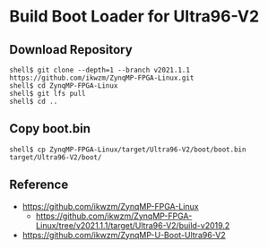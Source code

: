 Build Boot Loader for Ultra96-V2
====================================================================================

## Download Repository

```console
shell$ git clone --depth=1 --branch v2021.1.1 https://github.com/ikwzm/ZynqMP-FPGA-Linux.git
shell$ cd ZynqMP-FPGA-Linux
shell$ git lfs pull
shell$ cd ..
```

## Copy boot.bin

```console
shell$ cp ZynqMP-FPGA-Linux/target/Ultra96-V2/boot/boot.bin target/Ultra96-V2/boot/
```

## Reference

* https://github.com/ikwzm/ZynqMP-FPGA-Linux
  - https://github.com/ikwzm/ZynqMP-FPGA-Linux/tree/v2021.1.1/target/Ultra96-V2/build-v2019.2
* https://github.com/ikwzm/ZynqMP-U-Boot-Ultra96-V2

